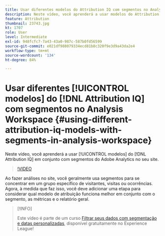 ```yaml
---
title: Usar diferentes modelos do Attribution IQ com segmentos no Analysis Workspace
description: Neste vídeo, você aprenderá a usar modelos do Attribution IQ em conjunto com segmentos do Adobe Analytics no seu site.
feature: Attribution
thumbnail: 23743.jpg
kt: 1707
role: User
level: Intermediate
exl-id: 948fcfc7-7a43-43a0-987c-587b0fd56599
source-git-commit: e021df988079334ecd81b8c320f9e3d9a43da2e4
workflow-type: tm+mt
source-wordcount: '134'
ht-degree: 84%

---
```


# Usar diferentes [!UICONTROL modelos] do [!DNL Attribution IQ] com segmentos no Analysis Workspace {#using-different-attribution-iq-models-with-segments-in-analysis-workspace}

Neste vídeo, você aprenderá a usar [!UICONTROL modelos] do [!DNL Attribution IQ] em conjunto com segmentos do Adobe Analytics no seu site.

>[!VIDEO](https://video.tv.adobe.com/v/23743/?quality=12)

Ao fazer análises no site, você geralmente usa segmentos para se concentrar em um grupo específico de visitantes, visitas ou ocorrências. Agora, à medida que faz isso, você deve adicionar uma etapa para considerar qual modelo de atribuição funciona melhor em conjunto com o segmento, as métricas e o relatório geral.

>[!INFO]
>
> Este vídeo é parte de um curso [Filtrar seus dados com segmentação e datas personalizadas](https://experienceleague.adobe.com/?recommended=Analytics-U-1-2021.1.filterdata&amp;lang=pt-BR), disponível gratuitamente no Experience League!

